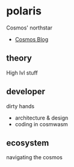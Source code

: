 # polaris
Cosmos' northstar
- [Cosmos Blog](https://blog.cosmos.network/)

## theory
High lvl stuff

## developer
dirty hands
- architecture & design
- coding in cosmwasm

## ecosystem
navigating the cosmos
